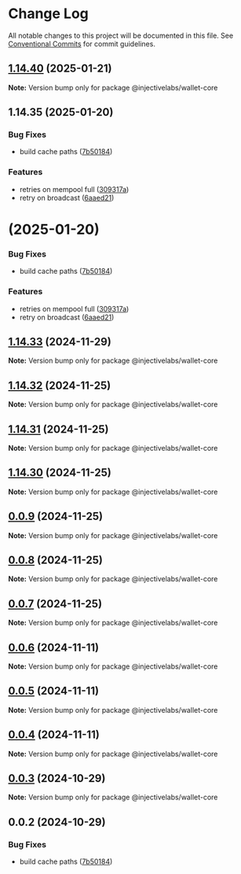 # Change Log

All notable changes to this project will be documented in this file.
See [Conventional Commits](https://conventionalcommits.org) for commit guidelines.

## [1.14.40](https://github.com/InjectiveLabs/injective-ts/compare/v1.14.35...v1.14.40) (2025-01-21)

**Note:** Version bump only for package @injectivelabs/wallet-core





## 1.14.35 (2025-01-20)


### Bug Fixes

* build cache paths ([7b50184](https://github.com/InjectiveLabs/injective-ts/commit/7b5018431d970bfb00d022878fbf7994e4878e72))


### Features

* retries on mempool full ([309317a](https://github.com/InjectiveLabs/injective-ts/commit/309317a4be674c0538474ed5cac49b007b764e7d))
* retry on broadcast ([6aaed21](https://github.com/InjectiveLabs/injective-ts/commit/6aaed216e433260f0e2b5683d52b364bf8824db1))





#  (2025-01-20)


### Bug Fixes

* build cache paths ([7b50184](https://github.com/InjectiveLabs/injective-ts/commit/7b5018431d970bfb00d022878fbf7994e4878e72))


### Features

* retries on mempool full ([309317a](https://github.com/InjectiveLabs/injective-ts/commit/309317a4be674c0538474ed5cac49b007b764e7d))
* retry on broadcast ([6aaed21](https://github.com/InjectiveLabs/injective-ts/commit/6aaed216e433260f0e2b5683d52b364bf8824db1))





## [1.14.33](https://github.com/InjectiveLabs/injective-ts/compare/@injectivelabs/wallet-core@1.14.33-beta.4...@injectivelabs/wallet-core@1.14.33) (2024-11-29)

**Note:** Version bump only for package @injectivelabs/wallet-core





## [1.14.32](https://github.com/InjectiveLabs/injective-ts/compare/@injectivelabs/wallet-core@1.14.31...@injectivelabs/wallet-core@1.14.32) (2024-11-25)

**Note:** Version bump only for package @injectivelabs/wallet-core





## [1.14.31](https://github.com/InjectiveLabs/injective-ts/compare/@injectivelabs/wallet-core@1.14.30...@injectivelabs/wallet-core@1.14.31) (2024-11-25)

**Note:** Version bump only for package @injectivelabs/wallet-core





## [1.14.30](https://github.com/InjectiveLabs/injective-ts/compare/@injectivelabs/wallet-core@0.0.9...@injectivelabs/wallet-core@1.14.30) (2024-11-25)

**Note:** Version bump only for package @injectivelabs/wallet-core





## [0.0.9](https://github.com/InjectiveLabs/injective-ts/compare/@injectivelabs/wallet-core@0.0.8...@injectivelabs/wallet-core@0.0.9) (2024-11-25)

**Note:** Version bump only for package @injectivelabs/wallet-core





## [0.0.8](https://github.com/InjectiveLabs/injective-ts/compare/@injectivelabs/wallet-core@0.0.7...@injectivelabs/wallet-core@0.0.8) (2024-11-25)

**Note:** Version bump only for package @injectivelabs/wallet-core





## [0.0.7](https://github.com/InjectiveLabs/injective-ts/compare/@injectivelabs/wallet-core@0.0.7-beta.5...@injectivelabs/wallet-core@0.0.7) (2024-11-25)

**Note:** Version bump only for package @injectivelabs/wallet-core





## [0.0.6](https://github.com/InjectiveLabs/injective-ts/compare/@injectivelabs/wallet-core@0.0.5...@injectivelabs/wallet-core@0.0.6) (2024-11-11)

**Note:** Version bump only for package @injectivelabs/wallet-core





## [0.0.5](https://github.com/InjectiveLabs/injective-ts/compare/@injectivelabs/wallet-core@0.0.4...@injectivelabs/wallet-core@0.0.5) (2024-11-11)

**Note:** Version bump only for package @injectivelabs/wallet-core





## [0.0.4](https://github.com/InjectiveLabs/injective-ts/compare/@injectivelabs/wallet-core@0.0.4-beta.7...@injectivelabs/wallet-core@0.0.4) (2024-11-11)

**Note:** Version bump only for package @injectivelabs/wallet-core





## [0.0.3](https://github.com/InjectiveLabs/injective-ts/compare/@injectivelabs/wallet-core@0.0.3-beta.0...@injectivelabs/wallet-core@0.0.3) (2024-10-29)

**Note:** Version bump only for package @injectivelabs/wallet-core





## 0.0.2 (2024-10-29)


### Bug Fixes

* build cache paths ([7b50184](https://github.com/InjectiveLabs/injective-ts/commit/7b5018431d970bfb00d022878fbf7994e4878e72))
